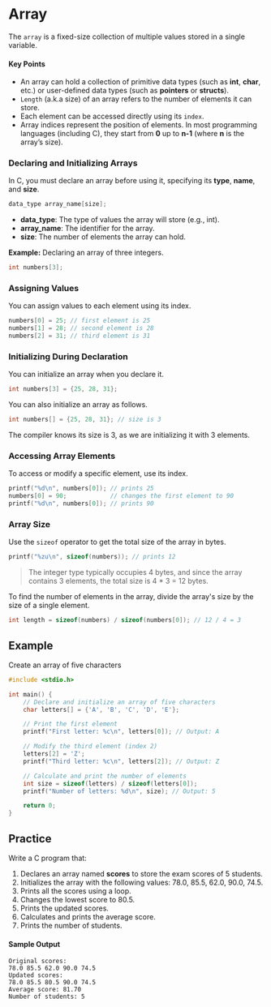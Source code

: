 # Array

The `array` is a fixed-size collection of multiple values stored in a single variable.

#### Key Points

- An array can hold a collection of primitive data types (such as **int**, **char**, etc.) or user-defined data types (such as **pointers** or **structs**).
- `Length` (a.k.a size) of an array refers to the number of elements it can store.
- Each element can be accessed directly using its `index`.
- Array indices represent the position of elements. In most programming languages (including C), they start from **0** up to **n-1** (where **n** is the array’s size).


### Declaring and Initializing Arrays

In C, you must declare an array before using it, specifying its **type**, **name**, and **size**.

```c
data_type array_name[size];
```

- **data_type**: The type of values the array will store (e.g., int).
- **array_name**: The identifier for the array.
- **size**: The number of elements the array can hold.

**Example:** Declaring an array of three integers.

```c
int numbers[3];
```

### Assigning Values

You can assign values to each element using its index.

```c
numbers[0] = 25; // first element is 25
numbers[1] = 28; // second element is 28
numbers[2] = 31; // third element is 31
```

### Initializing During Declaration

You can initialize an array when you declare it.

```c
int numbers[3] = {25, 28, 31};
```

You can also initialize an array as follows.

```c
int numbers[] = {25, 28, 31}; // size is 3
```
The compiler knows its size is 3, as we are initializing it with 3 elements.

### Accessing Array Elements

To access or modify a specific element, use its index.

```c
printf("%d\n", numbers[0]); // prints 25
numbers[0] = 90;            // changes the first element to 90
printf("%d\n", numbers[0]); // prints 90
```

### Array Size

Use the `sizeof` operator to get the total size of the array in bytes.

```c
printf("%zu\n", sizeof(numbers)); // prints 12
```

> The integer type typically occupies 4 bytes, and since the array contains 3 elements, the total size is 4 * 3 = 12 bytes.


To find the number of elements in the array, divide the array's size by the size of a single element.

```c
int length = sizeof(numbers) / sizeof(numbers[0]); // 12 / 4 = 3
```

## Example
Create an array of five characters
```c
#include <stdio.h>

int main() {
    // Declare and initialize an array of five characters
    char letters[] = {'A', 'B', 'C', 'D', 'E'};

    // Print the first element
    printf("First letter: %c\n", letters[0]); // Output: A

    // Modify the third element (index 2)
    letters[2] = 'Z';
    printf("Third letter: %c\n", letters[2]); // Output: Z

    // Calculate and print the number of elements
    int size = sizeof(letters) / sizeof(letters[0]);
    printf("Number of letters: %d\n", size); // Output: 5

    return 0;
}
```

## Practice
Write a C program that:
1. Declares an array named **scores** to store the exam scores of 5 students.
2. Initializes the array with the following values: 78.0, 85.5, 62.0, 90.0, 74.5.
3. Prints all the scores using a loop.
4. Changes the lowest score to 80.5.
5. Prints the updated scores.
6. Calculates and prints the average score.
7. Prints the number of students.

#### Sample Output
```
Original scores:
78.0 85.5 62.0 90.0 74.5 
Updated scores:
78.0 85.5 80.5 90.0 74.5 
Average score: 81.70
Number of students: 5
```
